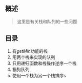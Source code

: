 ## 概述
> 这里是有关栈和队列的一些问题

## 目录

1. 有*getMin*功能的栈
2. 用两个栈来实现的队列
3. 只用递归函数和栈操作逆序一个栈
4. 猫狗队列
5. 使用一个栈为另一个栈排序s